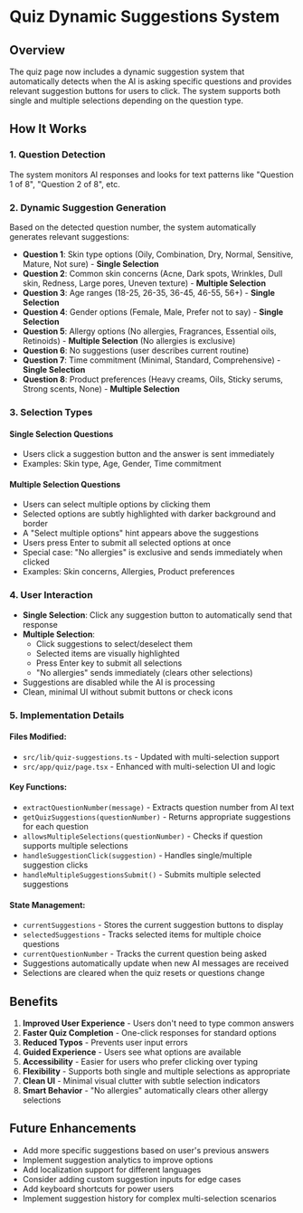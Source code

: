 # Quiz Dynamic Suggestions System

## Overview
The quiz page now includes a dynamic suggestion system that automatically detects when the AI is asking specific questions and provides relevant suggestion buttons for users to click. The system supports both single and multiple selections depending on the question type.

## How It Works

### 1. Question Detection
The system monitors AI responses and looks for text patterns like "Question 1 of 8", "Question 2 of 8", etc.

### 2. Dynamic Suggestion Generation
Based on the detected question number, the system automatically generates relevant suggestions:

- **Question 1**: Skin type options (Oily, Combination, Dry, Normal, Sensitive, Mature, Not sure) - **Single Selection**
- **Question 2**: Common skin concerns (Acne, Dark spots, Wrinkles, Dull skin, Redness, Large pores, Uneven texture) - **Multiple Selection**
- **Question 3**: Age ranges (18-25, 26-35, 36-45, 46-55, 56+) - **Single Selection**
- **Question 4**: Gender options (Female, Male, Prefer not to say) - **Single Selection**
- **Question 5**: Allergy options (No allergies, Fragrances, Essential oils, Retinoids) - **Multiple Selection** (No allergies is exclusive)
- **Question 6**: No suggestions (user describes current routine)
- **Question 7**: Time commitment (Minimal, Standard, Comprehensive) - **Single Selection**
- **Question 8**: Product preferences (Heavy creams, Oils, Sticky serums, Strong scents, None) - **Multiple Selection**

### 3. Selection Types

#### Single Selection Questions
- Users click a suggestion button and the answer is sent immediately
- Examples: Skin type, Age, Gender, Time commitment

#### Multiple Selection Questions
- Users can select multiple options by clicking them
- Selected options are subtly highlighted with darker background and border
- A "Select multiple options" hint appears above the suggestions
- Users press Enter to submit all selected options at once
- Special case: "No allergies" is exclusive and sends immediately when clicked
- Examples: Skin concerns, Allergies, Product preferences

### 4. User Interaction
- **Single Selection**: Click any suggestion button to automatically send that response
- **Multiple Selection**: 
  - Click suggestions to select/deselect them
  - Selected items are visually highlighted
  - Press Enter key to submit all selections
  - "No allergies" sends immediately (clears other selections)
- Suggestions are disabled while the AI is processing
- Clean, minimal UI without submit buttons or check icons

### 5. Implementation Details

#### Files Modified:
- `src/lib/quiz-suggestions.ts` - Updated with multi-selection support
- `src/app/quiz/page.tsx` - Enhanced with multi-selection UI and logic

#### Key Functions:
- `extractQuestionNumber(message)` - Extracts question number from AI text
- `getQuizSuggestions(questionNumber)` - Returns appropriate suggestions for each question
- `allowsMultipleSelections(questionNumber)` - Checks if question supports multiple selections
- `handleSuggestionClick(suggestion)` - Handles single/multiple suggestion clicks
- `handleMultipleSuggestionsSubmit()` - Submits multiple selected suggestions

#### State Management:
- `currentSuggestions` - Stores the current suggestion buttons to display
- `selectedSuggestions` - Tracks selected items for multiple choice questions
- `currentQuestionNumber` - Tracks the current question being asked
- Suggestions automatically update when new AI messages are received
- Selections are cleared when the quiz resets or questions change

## Benefits
1. **Improved User Experience** - Users don't need to type common answers
2. **Faster Quiz Completion** - One-click responses for standard options
3. **Reduced Typos** - Prevents user input errors
4. **Guided Experience** - Users see what options are available
5. **Accessibility** - Easier for users who prefer clicking over typing
6. **Flexibility** - Supports both single and multiple selections as appropriate
7. **Clean UI** - Minimal visual clutter with subtle selection indicators
8. **Smart Behavior** - "No allergies" automatically clears other allergy selections

## Future Enhancements
- Add more specific suggestions based on user's previous answers
- Implement suggestion analytics to improve options
- Add localization support for different languages
- Consider adding custom suggestion inputs for edge cases
- Add keyboard shortcuts for power users
- Implement suggestion history for complex multi-selection scenarios
